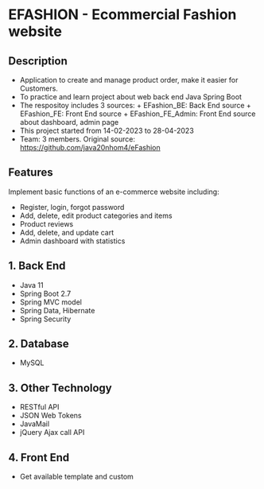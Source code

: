 # EFASHION - Ecommercial Fashion website

## Description
- Application to create and manage product order, make it easier for Customers.
- To practice and learn project about web back end Java Spring Boot
- The respositoy includes 3 sources:
                               + EFashion_BE: Back End source
                               + EFashion_FE: Front End source
                               + EFashion_FE_Admin: Front End source about dashboard, admin page
- This project started from 14-02-2023 to 28-04-2023
- Team: 3 members. Original source: https://github.com/java20nhom4/eFashion

## Features
 Implement basic functions of an e-commerce website including:
+ Register, login, forgot password
+ Add, delete, edit product categories and items
+ Product reviews
+ Add, delete, and update cart
+ Admin dashboard with statistics
  
## 1. Back End
  - Java 11
  - Spring Boot 2.7
  - Spring MVC model
  - Spring Data, Hibernate
  - Spring Security
## 2. Database
  - MySQL
## 3. Other Technology
  - RESTful API
  - JSON Web Tokens
  - JavaMail
  - jQuery Ajax call API
## 4. Front End
  - Get available template and custom
